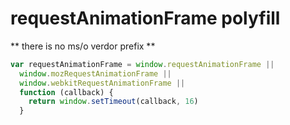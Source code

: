 # requestAnimationFrame polyfill

** there is no ms/o verdor prefix **

```js
var requestAnimationFrame = window.requestAnimationFrame ||
  window.mozRequestAnimationFrame ||
  window.webkitRequestAnimationFrame ||
  function (callback) {
    return window.setTimeout(callback, 16)
  }
```
